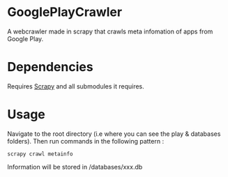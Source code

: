 # GooglePlayCrawler

A webcrawler made in scrapy that crawls meta infomation of apps from Google Play.

# Dependencies

Requires [Scrapy](http://doc.scrapy.org/en/latest/intro/install.html#intro-install) and all submodules it requires.

# Usage

Navigate to the root directory (i.e where you can see the play & databases folders). Then run commands in the following pattern :

  `scrapy crawl metainfo`

Information will be stored in /databases/xxx.db
